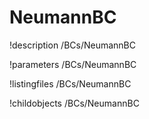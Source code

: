 <!-- MOOSE Documentation Stub: Remove this when content is added. -->

# NeumannBC
!description /BCs/NeumannBC

!parameters /BCs/NeumannBC

!listingfiles /BCs/NeumannBC

!childobjects /BCs/NeumannBC
